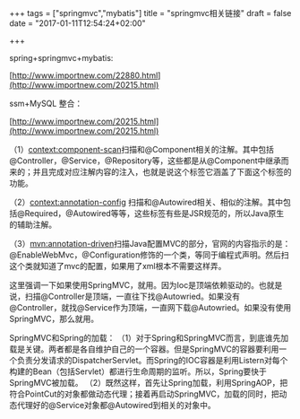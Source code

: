 +++
tags = ["springmvc","mybatis"]
title = "springmvc相关链接"
draft = false
date = "2017-01-11T12:54:24+02:00"

+++

spring+springmvc+mybatis:

[http://www.importnew.com/22880.html](http://www.importnew.com/20215.html)


ssm+MySQL 整合：

[http://www.importnew.com/20215.html](http://www.importnew.com/20215.html)


（1）<context:component-scan>扫描和@Component相关的注解。其中包括@Controller，@Service，@Repository等，这些都是从@Component中继承而来的；并且完成对应注解内容的注入，也就是说这个标签它涵盖了下面这个标签的功能。 
 
（2）<context:annotation-config> 扫描和@Autowired相关、相似的注解。其中包括@Required，@Autowired等等，这些标签有些是JSR规范的，所以Java原生的辅助注解。  

（3）<mvn:annotation-driven>扫描Java配置MVC的部分，官网的内容指示的是：@EnableWebMvc，@Configuration修饰的一个类，等同于编程式声明。然后扫这个类就知道了mvc的配置，如果用了xml根本不需要这样弄。   

这里强调一下如果使用SpringMVC，就用。因为Ioc是顶端依赖驱动的。也就是说，扫描@Controller是顶端，一直往下找@Autowried。如果没有@Controller，就找@Service作为顶端，一直网下载@Autowried。如果没有使用SpringMVC，那么就用。



SpringMVC和Spring的加载：
（1）对于Spring和SpringMVC而言，到底谁先加载是关键。两者都是各自维护自己的一个容器。但是SpringMVC的容器要利用一个负责分发请求的DispatcherServlet。而Spring的IOC容器是利用Listern对每个构建的Bean（包括Servlet）都进行生命周期的监听。所以，Spring要快于SpringMVC被加载。
（2）既然这样，首先让Spring加载，利用SpringAOP，把符合PointCut的对象都做动态代理；接着再启动SpringMVC，加载的同时，把动态代理好的@Service对象都@Autowired到相关的对象中。